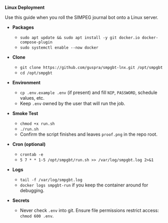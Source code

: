 **Linux Deployment**

Use this guide when you roll the SIMPEG journal bot onto a Linux server.

- **Packages**  
  - `sudo apt update && sudo apt install -y git docker.io docker-compose-plugin`  
  - `sudo systemctl enable --now docker`

- **Clone**  
  - `git clone https://github.com/guspra/smpgbt-lnx.git /opt/smpgbt`  
  - `cd /opt/smpgbt`

- **Environment**  
  - `cp .env.example .env` (if present) and fill `NIP`, `PASSWORD`, schedule values, etc.  
  - Keep `.env` owned by the user that will run the job.

- **Smoke Test**  
  - `chmod +x run.sh`  
  - `./run.sh`  
  - Confirm the script finishes and leaves `proof.png` in the repo root.

- **Cron (optional)**  
  - `crontab -e`  
  - `5 7 * * 1-5 /opt/smpgbt/run.sh >> /var/log/smpgbt.log 2>&1`

- **Logs**  
  - `tail -f /var/log/smpgbt.log`  
  - `docker logs smpgbt-run` if you keep the container around for debugging.

- **Secrets**  
  - Never check `.env` into git. Ensure file permissions restrict access: `chmod 600 .env`.

